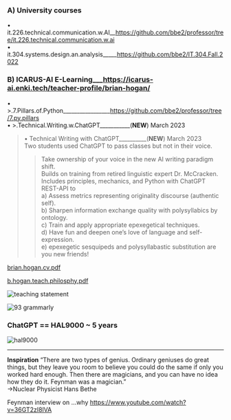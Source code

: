 ### **A) University courses**  
• it.226.technical.communication.w.AI__https://github.com/bbe2/professor/tree/it.226.technical.communication.w.ai  
• it.304.systems.design.an.analysis_____https://github.com/bbe2/IT.304.Fall.2022  

### **B) ICARUS-AI E-Learning**___https://icarus-ai.enki.tech/teacher-profile/brian-hogan/  
• >.7.Pillars.of.Python_________________https://github.com/bbe2/professor/tree/7.py.pillars  
• >.Technical.Writing.w.ChatGPT___________(**NEW**)			March 2023  

> • Technical Writing with ChatGPT__________(**NEW**)			March 2023  
> Two students used ChatGPT to pass classes but not in their voice.  
>> Take ownership of your voice in the new AI writing paradigm shift.  
>> Builds on training from retired linguistic expert Dr. McCracken.  
>> Includes principles, mechanics, and Python with ChatGPT REST-API to  
a) Assess metrics representing originality discourse (authentic self).  
b) Sharpen information exchange quality with polysyllabics by ontology.  
c) Train and apply appropriate epexegetical techniques.  
d) Have fun and deepen one’s love of language and self-expression.  
e) epexegetic sesquipeds and polysyllabastic substitution are you new friends!  



[brian.hogan.cv.pdf](https://github.com/bbe2/professor/files/11057651/brian.hogan.cv.pdf)

[b.hogan.teach.philosphy.pdf](https://github.com/bbe2/professor/files/11057652/b.hogan.teach.philosphy.pdf)


![teaching statement](https://user-images.githubusercontent.com/59778456/227400710-fee3c769-0a1e-43a8-b98d-bc77a931adfc.PNG)


![93 grammarly](https://user-images.githubusercontent.com/59778456/225014381-d60a46db-2e43-4f31-a58e-6e238bf13e81.PNG)

### ChatGPT == HAL9000 ~ 5 years 
![hal9000](https://user-images.githubusercontent.com/59778456/218209079-232d8f04-bb9a-4843-a6a1-d8cdf25a19fd.png)


---------------------
**Inspiration**
“There are two types of genius. Ordinary geniuses do great things, but they leave you room to believe you could do the same if only you worked hard enough.  Then there are magicians, and you can have no idea how they do it. Feynman was a magician.”  
->Nuclear Physicist Hans Bethe  
 
Feynman interview on …why  https://www.youtube.com/watch?v=36GT2zI8lVA  


